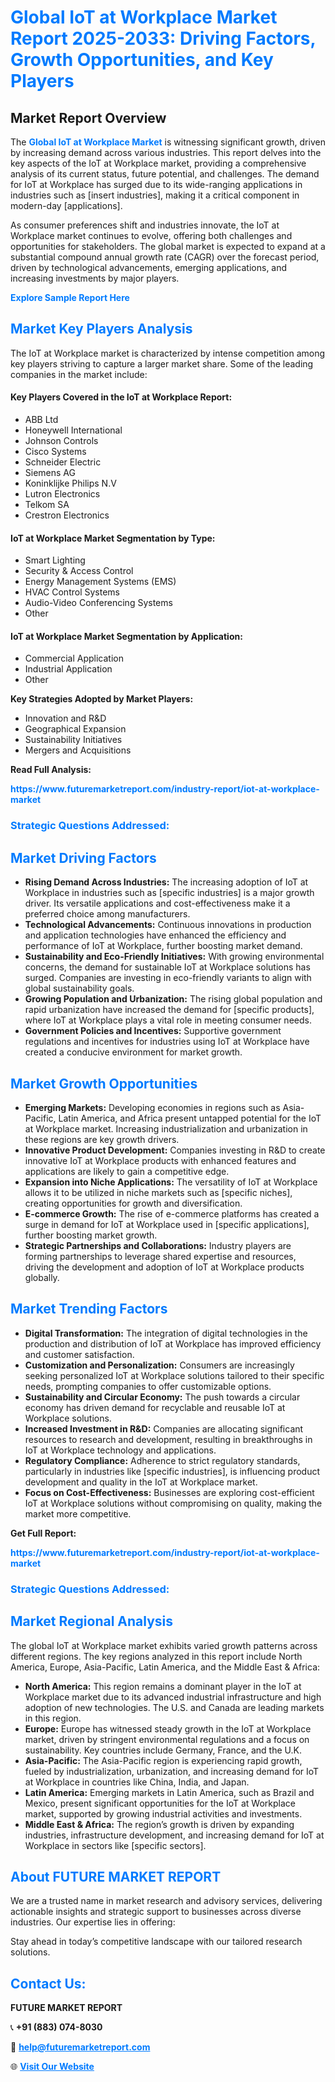 <h1 style="color: #007BFF;">Global IoT at Workplace Market Report 2025-2033: Driving Factors, Growth Opportunities, and Key Players</h1>

<section id="overview">
<h2>Market Report Overview</h2>
<p>The <a href="https://www.futuremarketreport.com/industry-report/iot-at-workplace-market" style="color: #007BFF; text-decoration: none;"><strong>Global IoT at Workplace Market</strong></a> is witnessing significant growth, driven by increasing demand across various industries. This report delves into the key aspects of the IoT at Workplace market, providing a comprehensive analysis of its current status, future potential, and challenges. The demand for IoT at Workplace has surged due to its wide-ranging applications in industries such as [insert industries], making it a critical component in modern-day [applications].</p>
<p>As consumer preferences shift and industries innovate, the IoT at Workplace market continues to evolve, offering both challenges and opportunities for stakeholders. The global market is expected to expand at a substantial compound annual growth rate (CAGR) over the forecast period, driven by technological advancements, emerging applications, and increasing investments by major players.</p>
</section>

<section id="overview">
<p><a href="https://www.futuremarketreport.com/request-sample/reportId=104251" style="color: #007BFF; text-decoration: none;"><strong>Explore Sample Report Here</strong></a></p>
</section>

<section id="key-players">
<h2 style="color: #007BFF;">Market Key Players Analysis</h2>
<p>The IoT at Workplace market is characterized by intense competition among key players striving to capture a larger market share. Some of the leading companies in the market include:</p>
<h4>Key Players Covered in the IoT at Workplace Report:</h4>
<ul><li>ABB Ltd</li><li>Honeywell International</li><li>Johnson Controls</li><li>Cisco Systems</li><li>Schneider Electric</li><li>Siemens AG</li><li>Koninklijke Philips N.V</li><li>Lutron Electronics</li><li>Telkom SA</li><li>Crestron Electronics</li></ul>
<h4>IoT at Workplace Market Segmentation by Type:</h4>
<ul><li>Smart Lighting</li><li>Security &amp; Access Control</li><li>Energy Management Systems (EMS)</li><li>HVAC Control Systems</li><li>Audio-Video Conferencing Systems</li><li>Other</li></ul>

<h4>IoT at Workplace Market Segmentation by Application:</h4>
<ul><li>Commercial Application</li><li>Industrial Application</li><li>Other</li></ul>
<p><strong>Key Strategies Adopted by Market Players:</strong></p>
<ul>
<li>Innovation and R&D</li>
<li>Geographical Expansion</li>
<li>Sustainability Initiatives</li>
<li>Mergers and Acquisitions</li>
</ul>
</section>

<section>
<p><strong>Read Full Analysis: </strong></p><a href="https://www.futuremarketreport.com/industry-report/iot-at-workplace-market" style="color: #007BFF; text-decoration: none;"><strong>https://www.futuremarketreport.com/industry-report/iot-at-workplace-market</strong></a>
<h3 style="color: #007BFF;">Strategic Questions Addressed:</h3>
</section>

<section id="driving-factors">
<h2 style="color: #007BFF;">Market Driving Factors</h2>
<ul>
<li><strong>Rising Demand Across Industries:</strong> The increasing adoption of IoT at Workplace in industries such as [specific industries] is a major growth driver. Its versatile applications and cost-effectiveness make it a preferred choice among manufacturers.</li>
<li><strong>Technological Advancements:</strong> Continuous innovations in production and application technologies have enhanced the efficiency and performance of IoT at Workplace, further boosting market demand.</li>
<li><strong>Sustainability and Eco-Friendly Initiatives:</strong> With growing environmental concerns, the demand for sustainable IoT at Workplace solutions has surged. Companies are investing in eco-friendly variants to align with global sustainability goals.</li>
<li><strong>Growing Population and Urbanization:</strong> The rising global population and rapid urbanization have increased the demand for [specific products], where IoT at Workplace plays a vital role in meeting consumer needs.</li>
<li><strong>Government Policies and Incentives:</strong> Supportive government regulations and incentives for industries using IoT at Workplace have created a conducive environment for market growth.</li>
</ul>
</section>

<section id="growth-opportunities">
<h2 style="color: #007BFF;">Market Growth Opportunities</h2>
<ul>
<li><strong>Emerging Markets:</strong> Developing economies in regions such as Asia-Pacific, Latin America, and Africa present untapped potential for the IoT at Workplace market. Increasing industrialization and urbanization in these regions are key growth drivers.</li>
<li><strong>Innovative Product Development:</strong> Companies investing in R&D to create innovative IoT at Workplace products with enhanced features and applications are likely to gain a competitive edge.</li>
<li><strong>Expansion into Niche Applications:</strong> The versatility of IoT at Workplace allows it to be utilized in niche markets such as [specific niches], creating opportunities for growth and diversification.</li>
<li><strong>E-commerce Growth:</strong> The rise of e-commerce platforms has created a surge in demand for IoT at Workplace used in [specific applications], further boosting market growth.</li>
<li><strong>Strategic Partnerships and Collaborations:</strong> Industry players are forming partnerships to leverage shared expertise and resources, driving the development and adoption of IoT at Workplace products globally.</li>
</ul>
</section>

<section id="trending-factors">
<h2 style="color: #007BFF;">Market Trending Factors</h2>
<ul>
<li><strong>Digital Transformation:</strong> The integration of digital technologies in the production and distribution of IoT at Workplace has improved efficiency and customer satisfaction.</li>
<li><strong>Customization and Personalization:</strong> Consumers are increasingly seeking personalized IoT at Workplace solutions tailored to their specific needs, prompting companies to offer customizable options.</li>
<li><strong>Sustainability and Circular Economy:</strong> The push towards a circular economy has driven demand for recyclable and reusable IoT at Workplace solutions.</li>
<li><strong>Increased Investment in R&D:</strong> Companies are allocating significant resources to research and development, resulting in breakthroughs in IoT at Workplace technology and applications.</li>
<li><strong>Regulatory Compliance:</strong> Adherence to strict regulatory standards, particularly in industries like [specific industries], is influencing product development and quality in the IoT at Workplace market.</li>
<li><strong>Focus on Cost-Effectiveness:</strong> Businesses are exploring cost-efficient IoT at Workplace solutions without compromising on quality, making the market more competitive.</li>
</ul>
</section>

<section>
<p><strong>Get Full Report: </strong></p><a href="https://www.futuremarketreport.com/industry-report/iot-at-workplace-market" style="color: #007BFF; text-decoration: none;"><strong>https://www.futuremarketreport.com/industry-report/iot-at-workplace-market</strong></a>
<h3 style="color: #007BFF;">Strategic Questions Addressed:</h3>
</section>


<section id="regional-analysis">
<h2 style="color: #007BFF;">Market Regional Analysis</h2>
<p>The global IoT at Workplace market exhibits varied growth patterns across different regions. The key regions analyzed in this report include North America, Europe, Asia-Pacific, Latin America, and the Middle East & Africa:</p>
<ul>
<li><strong>North America:</strong> This region remains a dominant player in the IoT at Workplace market due to its advanced industrial infrastructure and high adoption of new technologies. The U.S. and Canada are leading markets in this region.</li>
<li><strong>Europe:</strong> Europe has witnessed steady growth in the IoT at Workplace market, driven by stringent environmental regulations and a focus on sustainability. Key countries include Germany, France, and the U.K.</li>
<li><strong>Asia-Pacific:</strong> The Asia-Pacific region is experiencing rapid growth, fueled by industrialization, urbanization, and increasing demand for IoT at Workplace in countries like China, India, and Japan.</li>
<li><strong>Latin America:</strong> Emerging markets in Latin America, such as Brazil and Mexico, present significant opportunities for the IoT at Workplace market, supported by growing industrial activities and investments.</li>
<li><strong>Middle East & Africa:</strong> The region’s growth is driven by expanding industries, infrastructure development, and increasing demand for IoT at Workplace in sectors like [specific sectors].</li>
</ul>
</section>

<footer>
<h2 style="color: #007BFF;">About FUTURE MARKET REPORT</h2>
<p>We are a trusted name in market research and advisory services, delivering actionable insights and strategic support to businesses across diverse industries. Our expertise lies in offering:</p>

<p>Stay ahead in today’s competitive landscape with our tailored research solutions.</p>

<h2 style="color: #007BFF;">Contact Us:</h2>
<p><strong>FUTURE MARKET REPORT</strong></p>
<p>📞 <strong>+91 (883) 074-8030</strong></p>
<p>📧 <strong><a href="mailto:help@futuremarketreport.com" style="color: #007BFF;">help@futuremarketreport.com</a></strong></p>
<p>🌐 <strong><a href="https://www.futuremarketreport.com/" style="color: #007BFF;">Visit Our Website</a></strong></p>
</footer>